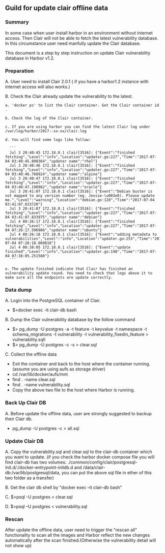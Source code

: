 ## Guild for update clair offline data
### Summary

In some case when user install harbor in an environment without internet access. Then Clair will not be able to fetch the latest vulnerability database. In this circumstance user need manfully update the Clair database.

This document is a step by step instruction on update Clair vulnerability database in Harbor v1.2.

### Preparation

A. User need to install Clair 2.0.1 ( if you have a harbor1.2 instance with internet access will also works.)

B. Check the Clair already update the vulnerability to the latest.
   
    a. 'docker ps' to list the Clair container. Get the Clair container id .

    b. Check the log of the Clair container.

    c. If you are using harbor you can find the latest Clair log under /var/log/harbor/2017--xx-xx/clair.log

    d. You will find some logs like follow:

      ```
      Jul 3 20:40:45 172.18.0.1 clair[3516]: {"Event":"finished fetching","Level":"info","Location":"updater.go:227","Time":"2017-07-04 03:40:45.890364","updater name":"rhel"}
      Jul 3 20:40:46 172.18.0.1 clair[3516]: {"Event":"finished fetching","Level":"info","Location":"updater.go:227","Time":"2017-07-04 03:40:46.768924","updater name":"alpine"}
      Jul 3 20:40:47 172.18.0.1 clair[3516]: {"Event":"finished fetching","Level":"info","Location":"updater.go:227","Time":"2017-07-04 03:40:47.190982","updater name":"oracle"}
      Jul 3 20:41:07 172.18.0.1 clair[3516]: {"Event":"Debian buster is not mapped to any version number (eg. Jessie-\u003e8). Please update me.","Level":"warning","Location":"debian.go:128","Time":"2017-07-04 03:41:07.833720"}
      Jul 3 20:41:07 172.18.0.1 clair[3516]: {"Event":"finished fetching","Level":"info","Location":"updater.go:227","Time":"2017-07-04 03:41:07.833975","updater name":"debian"}
      Jul 4 00:26:17 172.18.0.1 clair[3516]: {"Event":"finished fetching","Level":"info","Location":"updater.go:227","Time":"2017-07-04 07:26:17.596986","updater name":"ubuntu"}
      Jul 4 00:26:18 172.18.0.1 clair[3516]: {"Event":"adding metadata to vulnerabilities","Level":"info","Location":"updater.go:253","Time":"2017-07-04 07:26:18.060810"}
      Jul 4 00:38:05 172.18.0.1 clair[3516]: {"Event":"update finished","Level":"info","Location":"updater.go:198","Time":"2017-07-04 07:38:05.251580"}
      ```

    e. The update finished indicate that Clair has finished an vulnerability update round. You need to check that logs above it to make sure all the endpoints are update correctly.

### Data dump

A. Login into the PostgreSQL container of Clair.
* $>docker exec -it clair-db bash

B. Dump the Clair vulnerability database by the follow command
* $> pg_dump -U postgres -a -t feature -t keyvalue -t namespace -t schema_migrations -t vulnerability -t vulnerability_fixedin_feature > vulnerability.sqll
* $> pg_dump -U postgres -c -s > clear.sql

C. Collect the offline data
* Exit the container and back to the host where the container running. (assume you are using aufs as storage driver)
* cd /var/lib/docker/aufs/mnt
* find . -name clear.sql
* find . -name vulnerability.sql
* Copy the above two file to the host where Harbor is running.

### Back Up Clair DB
A. Before update the offline data, user are strongly suggested to backup their Clair db.
* pg_dump -U postgres -c > all.sql

### Update Clair DB
A. Copy the vulnerability.sql and clear.sql to the clair-db container which you want to update.
(if you check the harbor docker compose file you will find clair-db has two volumes: ./common/config/clair/postgresql-init.d/:/docker-entrypoint-initdb.d and /data/clair-db:/var/lib/postgresql/data, you can put the above sql file in ether of this two folder as a transfer)

B. Get the clair db shell by "docker exec –it clair-db bash"

C. $>psql -U postgres < clear.sql

D. $>psql –U postgres < vulnerability.sql

### Rescan
After update the offline data, user need to trigger the "rescan all" functionality to scan all the images and Harbor reflect the new changes automatically after the scan finished.(Otherwise the vulnerability detail will not show up) 
